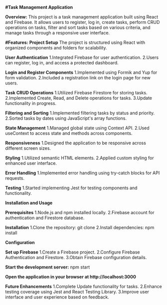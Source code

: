 **#Task Management Application**


**Overview:**
This project is a task management application built using React and Firebase. It allows users to register, log in, create tasks, perform CRUD operations on tasks, filter and sort tasks based on various criteria, and manage tasks through a responsive user interface.

**#Features:**
**Project Setup**
The project is structured using React with organized components and folders for scalability.

**User Authentication**
	1.Integrated Firebase for user authentication.
	2.Users can register, log in, and access a protected dashboard.

**Login and Register Components**
	1.Implemented using Formik and Yup for form validation.
	2.Included a registration link on the login page for new users.

**Task CRUD Operations**
	1.Utilized Firebase Firestore for storing tasks.
	2.Implemented Create, Read, and Delete operations for tasks.
	3.Update functionality in progress.

**Filtering and Sorting**
	1.Implemented filtering tasks by status and priority.
	2.Sorted tasks by dates using JavaScript's array functions.

**State Management**
	1.Managed global state using Context API.
	2.Used useContext to access state and methods across components.

**Responsiveness**
	1.Designed the application to be responsive across different screen sizes.

**Styling**
	1.Utilized semantic HTML elements.
	2.Applied custom styling for enhanced user interface.

**Error Handling**
	1.Implemented error handling using try-catch blocks for API requests.

**Testing**
	1.Started implementing Jest for testing components and functionality.

**Installation and Usage**

**Prerequisites**
	1.Node.js and npm installed locally.
	2.Firebase account for authentication and Firestore database.

**Installation**
	1.Clone the repository: git clone <repository-url>
	2.Install dependencies: npm install

**Configuration**

**Set up Firebase**
	1.Create a Firebase project.
	2.Configure Firebase Authentication and Firestore.
	3.Obtain Firebase configuration details.

**Start the development server:** npm start

**Open the application in your browser at http://localhost:3000**

**Future Enhancements**
	1.Complete Update functionality for tasks.
	2.Enhance testing coverage using Jest and React Testing Library.
	3.Improve user interface and user experience based on feedback.
